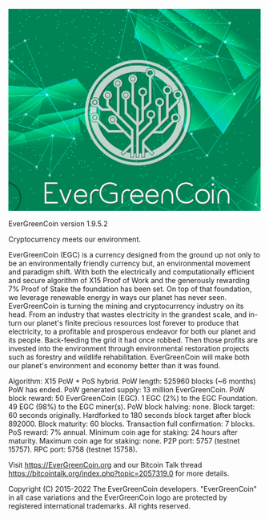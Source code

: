 
![Alt text](src/qt/res/images/background.jpg)

EverGreenCoin version 1.9.5.2

Cryptocurrency meets our environment. 

EverGreenCoin (EGC) is a currency designed from the ground up not only to be an environmentally friendly currency but, an environmental movement and paradigm shift. With both the electrically and computationally efficient and secure algorithm of X15 Proof of Work and the generously rewarding 7% Proof of Stake the foundation has been set. On top of that foundation, we leverage renewable energy in ways our planet has never seen. EverGreenCoin is turning the mining and cryptocurrency industry on its head. From an industry that wastes electricity in the grandest scale, and in-turn our planet's finite precious resources lost forever to produce that electricity, to a profitable and prosperous endeavor for both our planet and its people. Back-feeding the grid it had once robbed. Then those profits are invested into the environment through environmental restoration projects such as forestry and wildlife rehabilitation. EverGreenCoin will make both our planet's environment and economy better than it was found.

Algorithm: X15 PoW + PoS hybrid. 
PoW length: 525960 blocks (~6 months) PoW has ended. 
PoW generated supply: 13 million EverGreenCoin. 
PoW block reward: 50 EverGreenCoin (EGC). 
1 EGC (2%) to the EGC Foundation. 49 EGC (98%) to the EGC miner(s). 
PoW block halving: none. 
Block target: 60 seconds originally. Hardforked to 180 seconds block target after block 892000.
Block maturity: 60 blocks. 
Transaction full confirmation: 7 blocks. 
PoS reward: 7% annual. 
Minimum coin age for staking: 24 hours after maturity. 
Maximum coin age for staking: none. 
P2P port: 5757 (testnet 15757). 
RPC port: 5758 (testnet 15758). 

Visit https://EverGreenCoin.org and our Bitcoin Talk thread https://bitcointalk.org/index.php?topic=2057319.0 for more details.

Copyright (C) 2015-2022 The EverGreenCoin developers. 
"EverGreenCoin" in all case variations and the EverGreenCoin logo are protected by registered international trademarks. 
All rights reserved.
